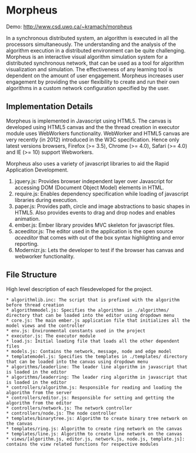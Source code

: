 Morpheus
========

Demo: http://www.csd.uwo.ca/~kramach/morpheus

In a synchronous distributed system, an algorithm is executed in all the processors simultaneously. The understanding  and the analysis of the algorithm execution in a distributed environment can be quite challenging. Morpheus is an interactive visual algorithm simulation system for a distributed synchronous network, that can be used as a tool for algorithm visualization and simulation. The effectiveness of any learning tool is dependent on the amount of user engagement. Morpheus increases user engagement by providing the user flexibility to create and run their own algorithms in a custom network configuration specified by the user. 

Implementation Details
----------------------

Morpheus is implemented  in Javascript using HTML5. The canvas is developed using HTML5 canvas and the the thread creation in executor module uses WebWorkers functionality. WebWorker and HTML5 canvas are very recently (in 2012) introduced in the W3C specification. Hence only latest versions browsers, Firefox (>= 3.5), Chrome (>= 4.0), Safari (>= 4.0) and IE (>= 10) support Webworkers.

Morpheus also uses a variety of javascript libraries to aid the Rapid Application Development.

1. jquery.js: Provides browser independent layer over Javascript for accessing DOM (Document Object Model) elements in HTML.
2. require.js: Enables dependency specification while loading of javascript libraries during execution.
3. paper.js: Provides path, circle and image abstractions to basic shapes in HTML5. Also provides events to drag and drop nodes and enables animation.
4. ember.js: Ember library provides MVC skeleton for javascript files.
5. aceeditor.js: The editor used in the application is the open source $aceeditor$ that comes with out of the box syntax highlighting and error reporting.
6. Modernizr.js: Lets the developer to test if the browser has canvas and webworker functionality.


File Structure
--------------

High level description of each filesdeveloped for the project.

    * algorithmlib.inc: The script that is prefixed with the algorithm before thread creation
    * algorithmmodel.js: Specifies the algorithms in ./algorithms/ directory that can be loaded into the editor using dropdown menu
    * core.js: The main ember.js application file that initializes all the model views and the controller
    * env.js: Environmental constants used in the project
    * executor.js: The executor module
    * load.js: Initial loading file that loads all the other dependent files
    * models.js: Contains the network, message, node and edge model
    * templatemodel.js: Specifies the templates in ./templates/ directory that can be loaded into the canvas using dropdown menu
    * algorithms/leaderline: The leader line algorithm in javascript that is loaded in the editor
    * algorithms/leaderring: The leader ring algorithm in javascript that is loaded in the editor
    * controllers/algorithm.js: Responsible for reading and loading the algorithm from the server
    * controllers/editor.js: Responsible for setting and getting the algorithm from the editor
    * controllers/network.js: The network controller
    * controllers/node.js: The node controller
    * templates/binarytree.js: Algorithm to create binary tree network on the canvas
    * templates/ring.js: Algorithm to create ring network on the canvas
    * templates/line.js: Algorithm to create line network on the canvas
    * views/[algorithm.js, editor.js, network.js, node.js, template.js]: contains the view related functions for respective modules


